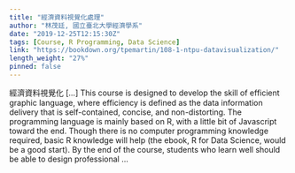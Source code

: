 ```yaml
---
title: "經濟資料視覺化處理"
author: "林茂廷, 國立臺北大學經濟學系"
date: "2019-12-25T12:15:30Z"
tags: [Course, R Programming, Data Science]
link: "https://bookdown.org/tpemartin/108-1-ntpu-datavisualization/"
length_weight: "27%"
pinned: false
---
```


經濟資料視覺化 [...] This course is designed to develop the skill of efficient graphic language, where efficiency is defined as the data information delivery that is self-contained, concise, and non-distorting. The programming language is mainly based on R, with a little bit of Javascript toward the end. Though there is no computer programming knowledge required, basic R knowledge will help (the ebook, R for Data Science, would be a good start). By the end of the course, students who learn well should be able to design professional ...
